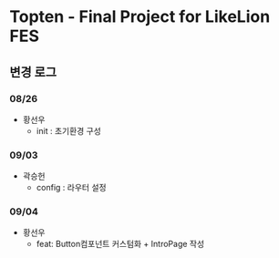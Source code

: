 # Topten - Final Project for LikeLion FES

## 변경 로그

### 08/26

- 황선우
  - init : 초기환경 구성

### 09/03

- 곽승헌
  - config : 라우터 설정

### 09/04

- 황선우
  - feat: Button컴포넌트 커스텀화 + IntroPage 작성
